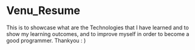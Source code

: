 # Venu_Resume
This is to showcase what are the Technologies that I have learned and to show my learning outcomes, and to improve myself in order to become a good programmer. Thankyou : )
